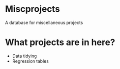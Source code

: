 # Miscprojects
A database for miscellaneous projects

# What projects are in here?

- Data tidying
- Regression tables
